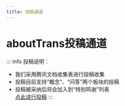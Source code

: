 ```yaml
---
title: 投稿通道
---
```

# aboutTrans投稿通道
::: info 投稿说明：
* 我们采用腾讯文档收集表进行投稿收集  
* 投稿目前支持“概念”、“问答”两个板块的投稿  
* 投稿被采纳后将会加入到“特别鸣谢”列表  
[点此进行投稿](https://docs.qq.com/form/page/DSFdGRWtjck9NYm1L)
:::